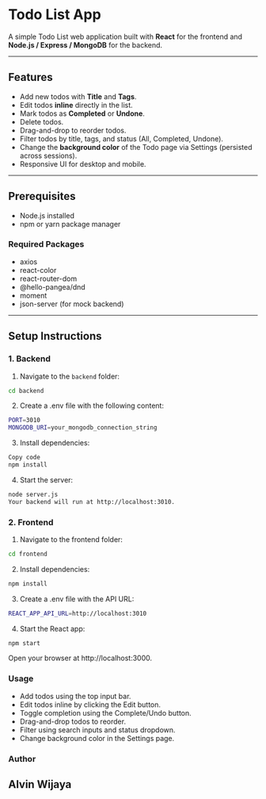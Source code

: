 # Todo List App

A simple Todo List web application built with **React** for the frontend and **Node.js / Express / MongoDB** for the backend.

---

## Features

- Add new todos with **Title** and **Tags**.
- Edit todos **inline** directly in the list.
- Mark todos as **Completed** or **Undone**.
- Delete todos.
- Drag-and-drop to reorder todos.
- Filter todos by title, tags, and status (All, Completed, Undone).
- Change the **background color** of the Todo page via Settings (persisted across sessions).
- Responsive UI for desktop and mobile.

---

## Prerequisites

- Node.js installed
- npm or yarn package manager

### Required Packages

- axios
- react-color
- react-router-dom
- @hello-pangea/dnd
- moment
- json-server (for mock backend)

---

## Setup Instructions

### 1. Backend

1. Navigate to the `backend` folder:

```bash
cd backend
```

2. Create a .env file with the following content:
```bash
PORT=3010
MONGODB_URI=your_mongodb_connection_string
```

3. Install dependencies:
```bash
Copy code
npm install
```

4. Start the server:
```bash
node server.js
Your backend will run at http://localhost:3010.
```

### 2. Frontend
1. Navigate to the frontend folder:

```bash
cd frontend
```

2. Install dependencies:

```bash
npm install
```

3. Create a .env file with the API URL:
```bash
REACT_APP_API_URL=http://localhost:3010
```

4. Start the React app:
```bash
npm start
```

Open your browser at http://localhost:3000.

### Usage
- Add todos using the top input bar.
- Edit todos inline by clicking the Edit button.
- Toggle completion using the Complete/Undo button.
- Drag-and-drop todos to reorder.
- Filter using search inputs and status dropdown.
- Change background color in the Settings page.

### Author
## Alvin Wijaya